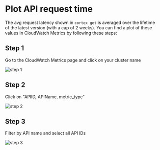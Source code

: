 # Plot API request time

The avg request latency shown in `cortex get` is averaged over the lifetime of the latest version (with a cap of 2 weeks). You can find a plot of these values in CloudWatch Metrics by following these steps:

## Step 1

Go to the CloudWatch Metrics page and click on your cluster name

![step 1](https://user-images.githubusercontent.com/808475/78299915-7b1f3200-74eb-11ea-8399-d9a465d2d7f1.png)

## Step 2

Click on "APIID, APIName, metric_type"

![step 2](https://user-images.githubusercontent.com/808475/78301024-562bbe80-74ed-11ea-97f0-ea7d99a24c7f.png)

## Step 3

Filter by API name and select all API IDs

![step 3](https://user-images.githubusercontent.com/808475/78301431-e833c700-74ed-11ea-9daa-67581374514b.png)
